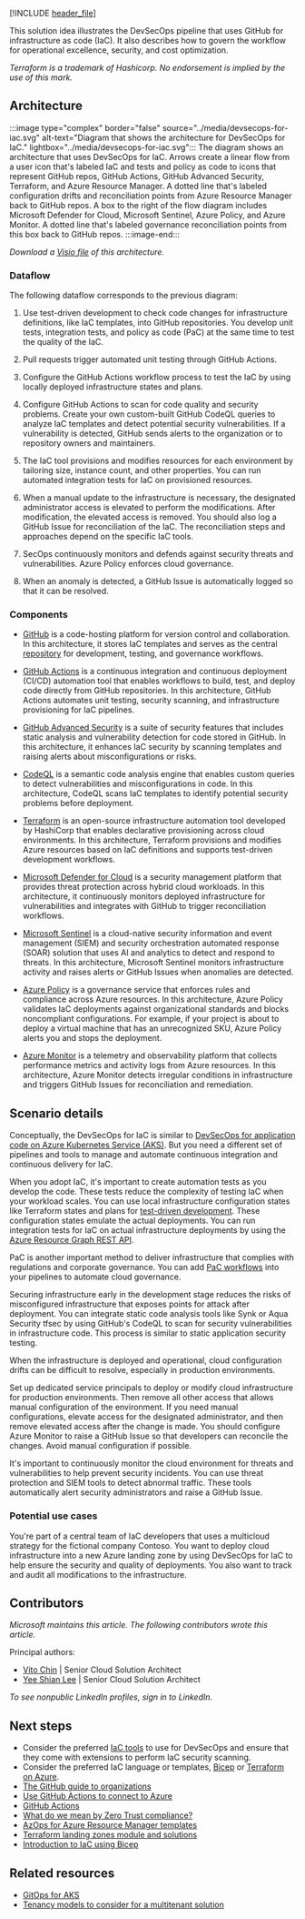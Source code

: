 [!INCLUDE [header_file](../../../includes/sol-idea-header.md)]

This solution idea illustrates the DevSecOps pipeline that uses GitHub for infrastructure as code (IaC). It also describes how to govern the workflow for operational excellence, security, and cost optimization.

*Terraform is a trademark of Hashicorp. No endorsement is implied by the use of this mark.*

## Architecture

:::image type="complex" border="false" source="../media/devsecops-for-iac.svg" alt-text="Diagram that shows the architecture for DevSecOps for IaC." lightbox="../media/devsecops-for-iac.svg":::
   The diagram shows an architecture that uses DevSecOps for IaC. Arrows create a linear flow from a user icon that's labeled IaC and tests and policy as code to icons that represent GitHub repos, GitHub Actions, GitHub Advanced Security, Terraform, and Azure Resource Manager. A dotted line that's labeled configuration drifts and reconciliation points from Azure Resource Manager back to GitHub repos. A box to the right of the flow diagram includes Microsoft Defender for Cloud, Microsoft Sentinel, Azure Policy, and Azure Monitor. A dotted line that's labeled governance reconciliation points from this box back to GitHub repos.
:::image-end:::

*Download a [Visio file](https://arch-center.azureedge.net/devsecops-for-iac.vsdx) of this architecture.*

### Dataflow

The following dataflow corresponds to the previous diagram:

1. Use test-driven development to check code changes for infrastructure definitions, like IaC templates, into GitHub repositories. You develop unit tests, integration tests, and policy as code (PaC) at the same time to test the quality of the IaC.

1. Pull requests trigger automated unit testing through GitHub Actions.

1. Configure the GitHub Actions workflow process to test the IaC by using locally deployed infrastructure states and plans.

1. Configure GitHub Actions to scan for code quality and security problems. Create your own custom-built GitHub CodeQL queries to analyze IaC templates and detect potential security vulnerabilities. If a vulnerability is detected, GitHub sends alerts to the organization or to repository owners and maintainers.

1. The IaC tool provisions and modifies resources for each environment by tailoring size, instance count, and other properties. You can run automated integration tests for IaC on provisioned resources.

1. When a manual update to the infrastructure is necessary, the designated administrator access is elevated to perform the modifications. After modification, the elevated access is removed. You should also log a GitHub Issue for reconciliation of the IaC. The reconciliation steps and approaches depend on the specific IaC tools.

1. SecOps continuously monitors and defends against security threats and vulnerabilities. Azure Policy enforces cloud governance.

1. When an anomaly is detected, a GitHub Issue is automatically logged so that it can be resolved.

### Components

- [GitHub](https://github.com) is a code-hosting platform for version control and collaboration. In this architecture, it stores IaC templates and serves as the central [repository](https://docs.github.com/github/creating-cloning-and-archiving-repositories/about-repositories) for development, testing, and governance workflows.

- [GitHub Actions](https://github.com/features/actions) is a continuous integration and continuous deployment (CI/CD) automation tool that enables workflows to build, test, and deploy code directly from GitHub repositories. In this architecture, GitHub Actions automates unit testing, security scanning, and infrastructure provisioning for IaC pipelines.

- [GitHub Advanced Security](https://github.com/advanced-security) is a suite of security features that includes static analysis and vulnerability detection for code stored in GitHub. In this architecture, it enhances IaC security by scanning templates and raising alerts about misconfigurations or risks.

- [CodeQL](https://codeql.github.com) is a semantic code analysis engine that enables custom queries to detect vulnerabilities and misconfigurations in code. In this architecture, CodeQL scans IaC templates to identify potential security problems before deployment.

- [Terraform](https://www.terraform.io) is an open-source infrastructure automation tool developed by HashiCorp that enables declarative provisioning across cloud environments. In this architecture, Terraform provisions and modifies Azure resources based on IaC definitions and supports test-driven development workflows.

- [Microsoft Defender for Cloud](/azure/defender-for-cloud/defender-for-cloud-introduction) is a security management platform that provides threat protection across hybrid cloud workloads. In this architecture, it continuously monitors deployed infrastructure for vulnerabilities and integrates with GitHub to trigger reconciliation workflows.

- [Microsoft Sentinel](/azure/sentinel/overview) is a cloud-native security information and event management (SIEM) and security orchestration automated response (SOAR) solution that uses AI and analytics to detect and respond to threats. In this architecture, Microsoft Sentinel monitors infrastructure activity and raises alerts or GitHub Issues when anomalies are detected.

- [Azure Policy](/azure/governance/policy/overview) is a governance service that enforces rules and compliance across Azure resources. In this architecture, Azure Policy validates IaC deployments against organizational standards and blocks noncompliant configurations. For example, if your project is about to deploy a virtual machine that has an unrecognized SKU, Azure Policy alerts you and stops the deployment.

- [Azure Monitor](/azure/azure-monitor/fundamentals/overview) is a telemetry and observability platform that collects performance metrics and activity logs from Azure resources. In this architecture, Azure Monitor detects irregular conditions in infrastructure and triggers GitHub Issues for reconciliation and remediation.

## Scenario details

Conceptually, the DevSecOps for IaC is similar to [DevSecOps for application code on Azure Kubernetes Service (AKS)](../../guide/devsecops/devsecops-on-aks.yml). But you need a different set of pipelines and tools to manage and automate continuous integration and continuous delivery for IaC.

When you adopt IaC, it's important to create automation tests as you develop the code. These tests reduce the complexity of testing IaC when your workload scales. You can use local infrastructure configuration states like Terraform states and plans for [test-driven development](/azure/cloud-adoption-framework/ready/considerations/test-driven-development). These configuration states emulate the actual deployments. You can run integration tests for IaC on actual infrastructure deployments by using the [Azure Resource Graph REST API](/rest/api/azure-resourcegraph/).

PaC is another important method to deliver infrastructure that complies with regulations and corporate governance. You can add [PaC workflows](/azure/governance/policy/concepts/policy-as-code) into your pipelines to automate cloud governance.

Securing infrastructure early in the development stage reduces the risks of misconfigured infrastructure that exposes points for attack after deployment. You can integrate static code analysis tools like Synk or Aqua Security tfsec by using GitHub's CodeQL to scan for security vulnerabilities in infrastructure code. This process is similar to static application security testing.

When the infrastructure is deployed and operational, cloud configuration drifts can be difficult to resolve, especially in production environments.

Set up dedicated service principals to deploy or modify cloud infrastructure for production environments. Then remove all other access that allows manual configuration of the environment. If you need manual configurations, elevate access for the designated administrator, and then remove elevated access after the change is made. You should configure Azure Monitor to raise a GitHub Issue so that developers can reconcile the changes. Avoid manual configuration if possible.

It's important to continuously monitor the cloud environment for threats and vulnerabilities to help prevent security incidents. You can use threat protection and SIEM tools to detect abnormal traffic. These tools automatically alert security administrators and raise a GitHub Issue.

### Potential use cases

You're part of a central team of IaC developers that uses a multicloud strategy for the fictional company Contoso. You want to deploy cloud infrastructure into a new Azure landing zone by using DevSecOps for IaC to help ensure the security and quality of deployments. You also want to track and audit all modifications to the infrastructure.

## Contributors

*Microsoft maintains this article. The following contributors wrote this article.*

Principal authors:

- [Vito Chin](https://www.linkedin.com/in/vitochin) | Senior Cloud Solution Architect
- [Yee Shian Lee](https://www.linkedin.com/in/yeeshian) | Senior Cloud Solution Architect

*To see nonpublic LinkedIn profiles, sign in to LinkedIn.*

## Next steps

- Consider the preferred [IaC tools](https://azure.microsoft.com/solutions/devsecops/#overview) to use for DevSecOps and ensure that they come with extensions to perform IaC security scanning.
- Consider the preferred IaC language or templates, [Bicep](/azure/azure-resource-manager/bicep/overview?tabs=bicep) or [Terraform on Azure](/azure/developer/terraform).
- [The GitHub guide to organizations](https://www.scribd.com/document/513270621/github-guide-to-organizations)
- [Use GitHub Actions to connect to Azure](/azure/developer/github/connect-from-azure?tabs=azure-portal%2Cwindows)
- [GitHub Actions](https://docs.github.com/en/actions)
- [What do we mean by Zero Trust compliance?](/security/zero-trust/develop/identity-zero-trust-compliance)
- [AzOps for Azure Resource Manager templates](https://github.com/Azure/AzOps)
- [Terraform landing zones module and solutions](https://github.com/aztfmod)
- [Introduction to IaC using Bicep](/training/modules/introduction-to-infrastructure-as-code-using-bicep)

## Related resources

- [GitOps for AKS](../../example-scenario/gitops-aks/gitops-blueprint-aks.yml)
- [Tenancy models to consider for a multitenant solution](../../guide/multitenant/considerations/tenancy-models.md)
